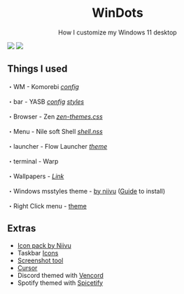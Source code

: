 <p align="center">
    <h1 align="center">WinDots</h2>
</p>

<p align="center">How I customize my Windows 11 desktop</p>

![](https://github.com/lorebookfeen/Dotfiles/blob/main/yeABNhU.jpeg)
![](https://github.com/lorebookfeen/Dotfiles/blob/main/f47dlvu.jpeg)

## Things I used

・WM - Komorebi [*config*](https://pastebin.com/N8bpgZkY)

・bar -  YASB [*config*](https://pastebin.com/53jpDnCC) [*styles*](https://pastebin.com/7hcUNNNz)

・Browser -  Zen [*zen-themes.css*](https://pastebin.com/hQzdpJ7u)

・Menu -  Nile soft Shell [*shell.nss*](https://pastebin.com/R5CJQssX)

・launcher -  Flow Launcher [*theme*](https://github.com/abhidahal/onsetGlaze.flow)

・terminal -  Warp

・Wallpapers -  [*Link*](https://www.wallpaperengine.io/en)

・Windows msstyles theme -  [by niivu](https://www.deviantart.com/niivu/art/pi11z-for-Windows-11-1084568949) ([Guide](https://www.deviantart.com/niivu/art/How-to-install-Windows-10-or-11-Themes-708835586) to install)

・Right Click menu -  [theme](https://github.com/lunar-os/windowsdesktop3/blob/main/theme.nss)

## Extras

- [Icon pack by Niivu](https://github.com/lunar-os/windowsdesktop3/blob/main/7tsp%20Pi11z.7z)
- Taskbar [Icons](https://tablericons.com/)
- [Screenshot tool](https://getsharex.com/)
- [Cursor](https://www.deviantart.com/jepricreations/art/Windows-11-Cursors-Concept-HDPI-890672103)
- Discord themed with [Vencord](https://vencord.dev/)
- Spotify themed with [Spicetify](https://spicetify.app/)

